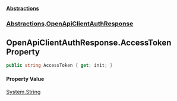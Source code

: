 #### [Abstractions](../../index.md 'index')
### [Abstractions](../index.md 'Abstractions').[OpenApiClientAuthResponse](index.md 'Abstractions\.OpenApiClientAuthResponse')

## OpenApiClientAuthResponse\.AccessToken Property

```csharp
public string AccessToken { get; init; }
```

#### Property Value
[System\.String](https://learn.microsoft.com/en-us/dotnet/api/system.string 'System\.String')